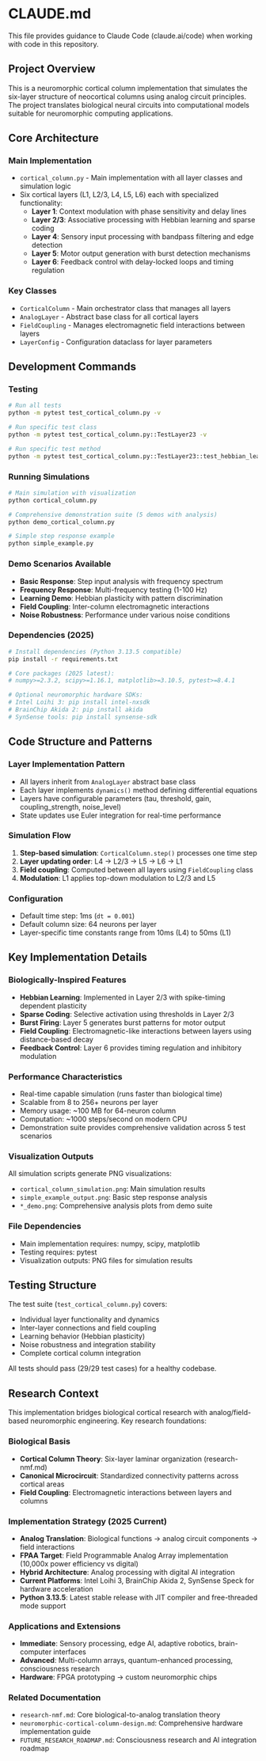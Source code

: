 # CLAUDE.md

This file provides guidance to Claude Code (claude.ai/code) when working with code in this repository.

## Project Overview

This is a neuromorphic cortical column implementation that simulates the six-layer structure of neocortical columns using analog circuit principles. The project translates biological neural circuits into computational models suitable for neuromorphic computing applications.

## Core Architecture

### Main Implementation
- `cortical_column.py` - Main implementation with all layer classes and simulation logic
- Six cortical layers (L1, L2/3, L4, L5, L6) each with specialized functionality:
  - **Layer 1**: Context modulation with phase sensitivity and delay lines
  - **Layer 2/3**: Associative processing with Hebbian learning and sparse coding
  - **Layer 4**: Sensory input processing with bandpass filtering and edge detection
  - **Layer 5**: Motor output generation with burst detection mechanisms
  - **Layer 6**: Feedback control with delay-locked loops and timing regulation

### Key Classes
- `CorticalColumn` - Main orchestrator class that manages all layers
- `AnalogLayer` - Abstract base class for all cortical layers
- `FieldCoupling` - Manages electromagnetic field interactions between layers
- `LayerConfig` - Configuration dataclass for layer parameters

## Development Commands

### Testing
```bash
# Run all tests
python -m pytest test_cortical_column.py -v

# Run specific test class
python -m pytest test_cortical_column.py::TestLayer23 -v

# Run specific test method
python -m pytest test_cortical_column.py::TestLayer23::test_hebbian_learning -v
```

### Running Simulations
```bash
# Main simulation with visualization
python cortical_column.py

# Comprehensive demonstration suite (5 demos with analysis)
python demo_cortical_column.py

# Simple step response example
python simple_example.py
```

### Demo Scenarios Available
- **Basic Response**: Step input analysis with frequency spectrum
- **Frequency Response**: Multi-frequency testing (1-100 Hz)
- **Learning Demo**: Hebbian plasticity with pattern discrimination
- **Field Coupling**: Inter-column electromagnetic interactions
- **Noise Robustness**: Performance under various noise conditions

### Dependencies (2025)
```bash
# Install dependencies (Python 3.13.5 compatible)
pip install -r requirements.txt

# Core packages (2025 latest):
# numpy>=2.3.2, scipy>=1.16.1, matplotlib>=3.10.5, pytest>=8.4.1

# Optional neuromorphic hardware SDKs:
# Intel Loihi 3: pip install intel-nxsdk
# BrainChip Akida 2: pip install akida
# SynSense tools: pip install synsense-sdk
```

## Code Structure and Patterns

### Layer Implementation Pattern
- All layers inherit from `AnalogLayer` abstract base class
- Each layer implements `dynamics()` method defining differential equations
- Layers have configurable parameters (tau, threshold, gain, coupling_strength, noise_level)
- State updates use Euler integration for real-time performance

### Simulation Flow
1. **Step-based simulation**: `CorticalColumn.step()` processes one time step
2. **Layer updating order**: L4 → L2/3 → L5 → L6 → L1
3. **Field coupling**: Computed between all layers using `FieldCoupling` class
4. **Modulation**: L1 applies top-down modulation to L2/3 and L5

### Configuration
- Default time step: 1ms (`dt = 0.001`)
- Default column size: 64 neurons per layer
- Layer-specific time constants range from 10ms (L4) to 50ms (L1)

## Key Implementation Details

### Biologically-Inspired Features
- **Hebbian Learning**: Implemented in Layer 2/3 with spike-timing dependent plasticity
- **Sparse Coding**: Selective activation using thresholds in Layer 2/3
- **Burst Firing**: Layer 5 generates burst patterns for motor output
- **Field Coupling**: Electromagnetic-like interactions between layers using distance-based decay
- **Feedback Control**: Layer 6 provides timing regulation and inhibitory modulation

### Performance Characteristics
- Real-time capable simulation (runs faster than biological time)
- Scalable from 8 to 256+ neurons per layer
- Memory usage: ~100 MB for 64-neuron column
- Computation: ~1000 steps/second on modern CPU
- Demonstration suite provides comprehensive validation across 5 test scenarios

### Visualization Outputs
All simulation scripts generate PNG visualizations:
- `cortical_column_simulation.png`: Main simulation results
- `simple_example_output.png`: Basic step response analysis
- `*_demo.png`: Comprehensive analysis plots from demo suite

### File Dependencies
- Main implementation requires: numpy, scipy, matplotlib
- Testing requires: pytest
- Visualization outputs: PNG files for simulation results

## Testing Structure

The test suite (`test_cortical_column.py`) covers:
- Individual layer functionality and dynamics
- Inter-layer connections and field coupling
- Learning behavior (Hebbian plasticity)
- Noise robustness and integration stability
- Complete cortical column integration

All tests should pass (29/29 test cases) for a healthy codebase.

## Research Context

This implementation bridges biological cortical research with analog/field-based neuromorphic engineering. Key research foundations:

### Biological Basis
- **Cortical Column Theory**: Six-layer laminar organization (research-nmf.md)
- **Canonical Microcircuit**: Standardized connectivity patterns across cortical areas
- **Field Coupling**: Electromagnetic interactions between layers and columns

### Implementation Strategy (2025 Current)
- **Analog Translation**: Biological functions → analog circuit components → field interactions
- **FPAA Target**: Field Programmable Analog Array implementation (10,000x power efficiency vs digital)
- **Hybrid Architecture**: Analog processing with digital AI integration
- **Current Platforms**: Intel Loihi 3, BrainChip Akida 2, SynSense Speck for hardware acceleration
- **Python 3.13.5**: Latest stable release with JIT compiler and free-threaded mode support

### Applications and Extensions
- **Immediate**: Sensory processing, edge AI, adaptive robotics, brain-computer interfaces
- **Advanced**: Multi-column arrays, quantum-enhanced processing, consciousness research
- **Hardware**: FPGA prototyping → custom neuromorphic chips

### Related Documentation
- `research-nmf.md`: Core biological-to-analog translation theory
- `neuromorphic-cortical-column-design.md`: Comprehensive hardware implementation guide
- `FUTURE_RESEARCH_ROADMAP.md`: Consciousness research and AI integration roadmap